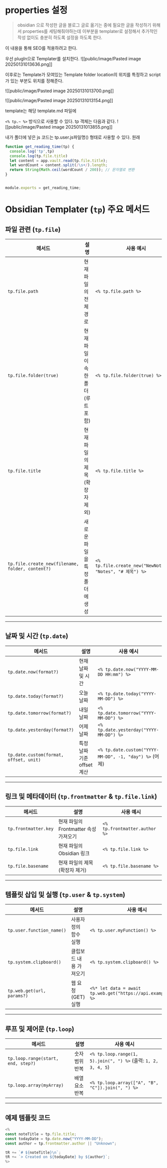
# properties 설정
> obsidian 으로 작성한 글을 블로그 글로 옮기는 중에 필요한 글을 작성하기 위해서 properties를 세팅해줘야하는데 이부분을 templater로 설정해서 추가적인 작성 없이도 충분히 하도록 설정을 하도록 한다.

이 내용을 통해 SEO를 적용하려고 한다.

우선 plugIn으로 Templater를 설치한다.
![[public/image/Pasted image 20250131013636.png]]


이후로는 Template가 모여있는 Template folder location의 위치를 특정하고 script가 있는 부분도 위치를 정해준다.

![[public/image/Pasted image 20250131013700.png]]

![[public/image/Pasted image 20250131013154.png]]



template는 해당 template.md 파일에

`<% tp.~ %>`  방식으로 사용할 수 있다.
tp 객체는 다음과 같다. 
![[public/image/Pasted image 20250131013855.png]]


내가 폴더에 넣은 js 코드는 tp.user.js파일명() 형태로 사용할 수 있다.
원래 
```js
function get_reading_time(tp) {
  console.log('tp',tp)
  console.log(tp.file.title)
  let content = app.vault.read(tp.file.title);
  let wordCount = content.split(/\s+/).length;
  return String(Math.ceil(wordCount / 200)); // 문자열로 변환
}


module.exports = get_reading_time;

```

# Obsidian Templater (`tp`) 주요 메서드

## 파일 관련 (`tp.file`)
| 메서드 | 설명 | 사용 예시 |
|--------|------|----------|
| `tp.file.path` | 현재 파일의 전체 경로 | `<% tp.file.path %>` |
| `tp.file.folder(true)` | 현재 파일이 속한 폴더 (루트 포함) | `<% tp.file.folder(true) %>` |
| `tp.file.title` | 현재 파일의 제목(확장자 제외) | `<% tp.file.title %>` |
| `tp.file.create_new(filename, folder, content?)` | 새로운 파일을 특정 폴더에 생성 | `<% tp.file.create_new("NewNote.md", "Notes", "# 제목") %>` |

---

## 날짜 및 시간 (`tp.date`)
| 메서드 | 설명 | 사용 예시 |
|--------|------|----------|
| `tp.date.now(format?)` | 현재 날짜 및 시간 | `<% tp.date.now("YYYY-MM-DD HH:mm") %>` |
| `tp.date.today(format?)` | 오늘 날짜 | `<% tp.date.today("YYYY-MM-DD") %>` |
| `tp.date.tomorrow(format?)` | 내일 날짜 | `<% tp.date.tomorrow("YYYY-MM-DD") %>` |
| `tp.date.yesterday(format?)` | 어제 날짜 | `<% tp.date.yesterday("YYYY-MM-DD") %>` |
| `tp.date.custom(format, offset, unit)` | 특정 날짜 기준 offset 계산 | `<% tp.date.custom("YYYY-MM-DD", -1, "day") %>` (어제) |

---

## 링크 및 메타데이터 (`tp.frontmatter` & `tp.file.link`)
| 메서드 | 설명 | 사용 예시 |
|--------|------|----------|
| `tp.frontmatter.key` | 현재 파일의 Frontmatter 속성 가져오기 | `<% tp.frontmatter.author %>` |
| `tp.file.link` | 현재 파일의 Obsidian 링크 | `<% tp.file.link %>` |
| `tp.file.basename` | 현재 파일의 제목(확장자 제거) | `<% tp.file.basename %>` |

---

## 템플릿 삽입 및 실행 (`tp.user` & `tp.system`)
| 메서드 | 설명 | 사용 예시 |
|--------|------|----------|
| `tp.user.function_name()` | 사용자 정의 함수 실행 | `<% tp.user.myFunction() %>` |
| `tp.system.clipboard()` | 클립보드 내용 가져오기 | `<% tp.system.clipboard() %>` |
| `tp.web.get(url, params?)` | 웹 요청(GET) 실행 | `<%* let data = await tp.web.get("https://api.example.com") %>` |

---

## 루프 및 제어문 (`tp.loop`)
| 메서드 | 설명 | 사용 예시 |
|--------|------|----------|
| `tp.loop.range(start, end, step?)` | 숫자 범위 반복 | `<% tp.loop.range(1, 5).join(", ") %>` (출력: `1, 2, 3, 4, 5`) |
| `tp.loop.array(myArray)` | 배열 요소 반복 | `<% tp.loop.array(["A", "B", "C"]).join(", ") %>` |

---

## 예제 템플릿 코드
```js
<%
const noteTitle = tp.file.title;
const todayDate = tp.date.now("YYYY-MM-DD");
const author = tp.frontmatter.author || "Unknown";

tR += `# ${noteTitle}\n`;
tR += `> Created on ${todayDate} by ${author}`;
%>
